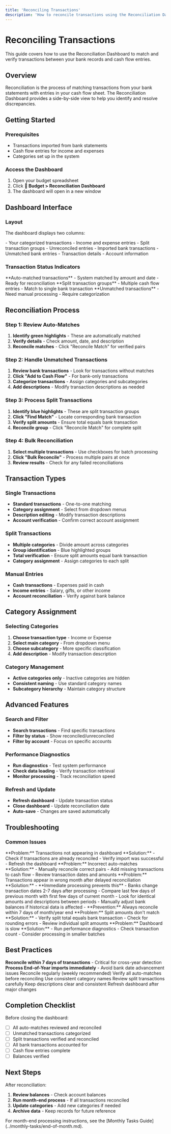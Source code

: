 ```yaml
---
title: 'Reconciling Transactions'
description: 'How to reconcile transactions using the Reconciliation Dashboard'
---
```


# Reconciling Transactions

This guide covers how to use the Reconciliation Dashboard to match and verify transactions between your bank records and cash flow entries.

## Overview

Reconciliation is the process of matching transactions from your bank statements with entries in your cash flow sheet. The Reconciliation Dashboard provides a side-by-side view to help you identify and resolve discrepancies.

## Getting Started

### Prerequisites
- Transactions imported from bank statements
- Cash flow entries for income and expenses
- Categories set up in the system

### Access the Dashboard
1. Open your budget spreadsheet
2. Click **🏦 Budget > Reconciliation Dashboard**
3. The dashboard will open in a new window

## Dashboard Interface

### Layout
The dashboard displays two columns:

<CardGroup cols={2}>
<Card title="Cash Flow (Left)" icon="list">
- Your categorized transactions
- Income and expense entries
- Split transaction groups
- Unreconciled entries
  </Card>

<Card title="Bank Records (Right)" icon="bank">
- Imported bank transactions
- Unmatched bank entries
- Transaction details
- Account information
  </Card>
</CardGroup>

### Transaction Status Indicators

<CardGroup cols={3}>
<Card title="Green Highlight" icon="check">
**Auto-matched transactions**
- System matched by amount and date
- Ready for reconciliation
  </Card>

<Card title="Blue Highlight" icon="arrows-split">
**Split transaction groups**
- Multiple cash flow entries
- Match to single bank transaction
  </Card>

<Card title="No Highlight" icon="question">
**Unmatched transactions**
- Need manual processing
- Require categorization
  </Card>
</CardGroup>

## Reconciliation Process

### Step 1: Review Auto-Matches
1. **Identify green highlights** - These are automatically matched
2. **Verify details** - Check amount, date, and description
3. **Reconcile matches** - Click "Reconcile Match" for verified pairs

### Step 2: Handle Unmatched Transactions
1. **Review bank transactions** - Look for transactions without matches
2. **Click "Add to Cash Flow"** - For bank-only transactions
3. **Categorize transactions** - Assign categories and subcategories
4. **Add descriptions** - Modify transaction descriptions as needed

### Step 3: Process Split Transactions
1. **Identify blue highlights** - These are split transaction groups
2. **Click "Find Match"** - Locate corresponding bank transaction
3. **Verify split amounts** - Ensure total equals bank transaction
4. **Reconcile group** - Click "Reconcile Match" for complete split

### Step 4: Bulk Reconciliation
1. **Select multiple transactions** - Use checkboxes for batch processing
2. **Click "Bulk Reconcile"** - Process multiple pairs at once
3. **Review results** - Check for any failed reconciliations

## Transaction Types

### Single Transactions
- **Standard transactions** - One-to-one matching
- **Category assignment** - Select from dropdown menus
- **Description editing** - Modify transaction descriptions
- **Account verification** - Confirm correct account assignment

### Split Transactions
- **Multiple categories** - Divide amount across categories
- **Group identification** - Blue highlighted groups
- **Total verification** - Ensure split amounts equal bank transaction
- **Category assignment** - Assign categories to each split

### Manual Entries
- **Cash transactions** - Expenses paid in cash
- **Income entries** - Salary, gifts, or other income
- **Account reconciliation** - Verify against bank balance

## Category Assignment

### Selecting Categories
1. **Choose transaction type** - Income or Expense
2. **Select main category** - From dropdown menu
3. **Choose subcategory** - More specific classification
4. **Add description** - Modify transaction description

### Category Management
- **Active categories only** - Inactive categories are hidden
- **Consistent naming** - Use standard category names
- **Subcategory hierarchy** - Maintain category structure

## Advanced Features

### Search and Filter
- **Search transactions** - Find specific transactions
- **Filter by status** - Show reconciled/unreconciled
- **Filter by account** - Focus on specific accounts

### Performance Diagnostics
- **Run diagnostics** - Test system performance
- **Check data loading** - Verify transaction retrieval
- **Monitor processing** - Track reconciliation speed

### Refresh and Update
- **Refresh dashboard** - Update transaction status
- **Close dashboard** - Update reconciliation date
- **Auto-save** - Changes are saved automatically

## Troubleshooting

### Common Issues

<AccordionGroup>
  <Accordion title="Missing Transactions" icon="alert">
    **Problem:** Transactions not appearing in dashboard
    **Solution:**
    - Check if transactions are already reconciled
    - Verify import was successful
    - Refresh the dashboard
  </Accordion>

  <Accordion title="Wrong Matches" icon="x">
    **Problem:** Incorrect auto-matches
    **Solution:**
    - Manually reconcile correct pairs
    - Add missing transactions to cash flow
    - Review transaction dates and amounts
  </Accordion>

  <Accordion title="Bank Date Changes" icon="calendar">
    **Problem:** Transactions appear in wrong month after delayed reconciliation
    **Solution:**
    - **Immediate processing prevents this** - Banks change transaction dates 2-7 days after processing
    - Compare last few days of previous month with first few days of current month
    - Look for identical amounts and descriptions between periods
    - Manually adjust bank balances if historical data is affected
    - **Prevention:** Always reconcile within 7 days of month/year end
  </Accordion>

  <Accordion title="Split Transaction Issues" icon="arrows-split">
    **Problem:** Split amounts don't match
    **Solution:**
    - Verify split total equals bank transaction
    - Check for rounding errors
    - Review individual split amounts
  </Accordion>

  <Accordion title="Performance Issues" icon="clock">
    **Problem:** Dashboard is slow
    **Solution:**
    - Run performance diagnostics
    - Check transaction count
    - Consider processing in smaller batches
  </Accordion>
</AccordionGroup>

## Best Practices

<Check>**Reconcile within 7 days of transactions** - Critical for cross-year detection</Check>
<Check>**Process End-of-Year imports immediately** - Avoid bank date advancement issues</Check>
<Check>Reconcile regularly (weekly recommended)</Check>
<Check>Verify all auto-matches before reconciling</Check>
<Check>Use consistent category names</Check>
<Check>Review split transactions carefully</Check>
<Check>Keep descriptions clear and consistent</Check>
<Check>Refresh dashboard after major changes</Check>

## Completion Checklist

Before closing the dashboard:
- [ ] All auto-matches reviewed and reconciled
- [ ] Unmatched transactions categorized
- [ ] Split transactions verified and reconciled
- [ ] All bank transactions accounted for
- [ ] Cash flow entries complete
- [ ] Balances verified

## Next Steps

After reconciliation:
1. **Review balances** - Check account balances
2. **Run month-end process** - If all transactions reconciled
3. **Update categories** - Add new categories if needed
4. **Archive data** - Keep records for future reference

<Note>
  For month-end processing instructions, see the [Monthly Tasks Guide](../monthly-tasks/end-of-month.md).
</Note>